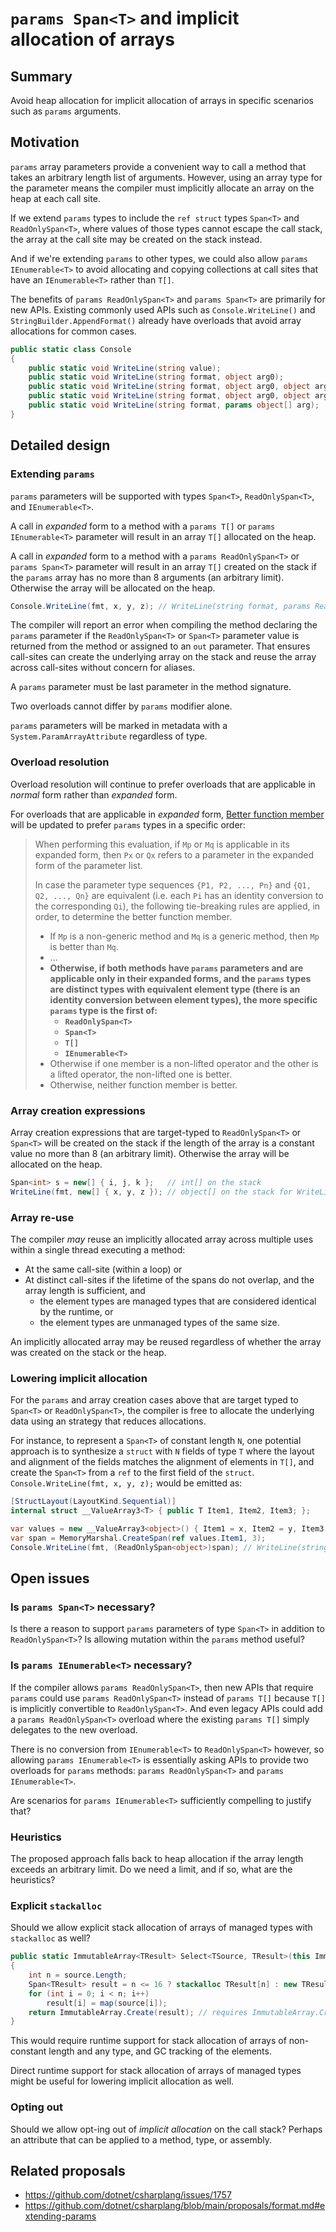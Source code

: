# `params Span<T>` and implicit allocation of arrays

## Summary
Avoid heap allocation for implicit allocation of arrays in specific scenarios such as `params` arguments.

## Motivation
`params` array parameters provide a convenient way to call a method that takes an arbitrary length list of arguments.
However, using an array type for the parameter means the compiler must implicitly allocate an array on the heap at each call site.

If we extend `params` types to include the `ref struct` types `Span<T>` and `ReadOnlySpan<T>`, where values of those types cannot escape the call stack, the array at the call site may be created on the stack instead.

And if we're extending `params` to other types, we  could also allow `params IEnumerable<T>` to avoid allocating and copying collections at call sites that have an `IEnumerable<T>` rather than `T[]`.

The benefits of `params ReadOnlySpan<T>` and `params Span<T>` are primarily for new APIs. Existing commonly used APIs such as `Console.WriteLine()` and `StringBuilder.AppendFormat()` already have overloads that avoid array allocations for common cases.
```csharp
public static class Console
{
    public static void WriteLine(string value);
    public static void WriteLine(string format, object arg0);
    public static void WriteLine(string format, object arg0, object arg1);
    public static void WriteLine(string format, object arg0, object arg1, object arg2);
    public static void WriteLine(string format, params object[] arg);
}
```

## Detailed design

### Extending `params`
`params` parameters will be supported with types `Span<T>`, `ReadOnlySpan<T>`, and `IEnumerable<T>`.

A call in _expanded_ form to a method with a `params T[]` or `params IEnumerable<T>` parameter will result in an array `T[]` allocated on the heap.

A call in _expanded_ form to a method with a `params ReadOnlySpan<T>` or `params Span<T>` parameter will result in an array `T[]` created on the stack if the `params` array has no more than 8 arguments (an arbitrary limit).
Otherwise the array will be allocated on the heap.

```csharp
Console.WriteLine(fmt, x, y, z); // WriteLine(string format, params ReadOnlySpan<object?> arg)
```

The compiler will report an error when compiling the method declaring the `params` parameter if the `ReadOnlySpan<T>` or `Span<T>` parameter value is returned from the method or assigned to an `out` parameter.
That ensures call-sites can create the underlying array on the stack and reuse the array across call-sites without concern for aliases.

A `params` parameter must be last parameter in the method signature.

Two overloads cannot differ by `params` modifier alone.

`params` parameters will be marked in metadata with a `System.ParamArrayAttribute` regardless of type.

### Overload resolution
Overload resolution will continue to prefer overloads that are applicable in _normal_ form rather than _expanded_ form.

For overloads that are applicable in _expanded_ form, [Better function member](https://github.com/dotnet/csharplang/blob/main/spec/expressions.md#better-function-member) will be updated to prefer `params` types in a specific order:

> When performing this evaluation, if `Mp` or `Mq` is applicable in its expanded form, then `Px` or `Qx` refers to a parameter in the expanded form of the parameter list.
> 
> In case the parameter type sequences `{P1, P2, ..., Pn}` and `{Q1, Q2, ..., Qn}` are equivalent (i.e. each `Pi` has an identity conversion to the corresponding `Qi`), the following tie-breaking rules are applied, in order, to determine the better function member.
> 
> *  If `Mp` is a non-generic method and `Mq` is a generic method, then `Mp` is better than `Mq`.
> *  ...
> *  **Otherwise, if both methods have `params` parameters and are applicable only in their expanded forms, and the `params` types are distinct types with equivalent element type (there is an identity conversion between element types), the more specific `params` type is the first of:**
>    *  **`ReadOnlySpan<T>`**
>    *  **`Span<T>`**
>    *  **`T[]`**
>    *  **`IEnumerable<T>`**
> *  Otherwise if one member is a non-lifted operator and  the other is a lifted operator, the non-lifted one is better.
> *  Otherwise, neither function member is better.

### Array creation expressions
Array creation expressions that are target-typed to `ReadOnlySpan<T>` or `Span<T>` will be created on the stack if the length of the array is a constant value no more than 8 (an arbitrary limit).
Otherwise the array will be allocated on the heap.

```csharp
Span<int> s = new[] { i, j, k };   // int[] on the stack
WriteLine(fmt, new[] { x, y, z }); // object[] on the stack for WriteLine(string fmt, ReadOnlySpan<object> args);
```

### Array re-use
The compiler _may_ reuse an implicitly allocated array across multiple uses within a single thread executing a method:
- At the same call-site (within a loop) or
- At distinct call-sites if the lifetime of the spans do not overlap, and the array length is sufficient, and
  - the element types are managed types that are considered identical by the runtime, or
  - the element types are unmanaged types of the same size.

An implicitly allocated array may be reused regardless of whether the array was created on the stack or the heap.

### Lowering implicit allocation
For the `params` and array creation cases above that are target typed to `Span<T>` or `ReadOnlySpan<T>`, the compiler is free to allocate the underlying data using an strategy that reduces allocations.

For instance, to represent a `Span<T>` of constant length `N`, one potential approach is to synthesize a `struct` with `N` fields of type `T`
where the layout and alignment of the fields matches the alignment of elements in `T[]`, and create the `Span<T>` from a `ref` to the first field of the `struct`.
`Console.WriteLine(fmt, x, y, z);` would be emitted as:
```csharp
[StructLayout(LayoutKind.Sequential)]
internal struct __ValueArray3<T> { public T Item1, Item2, Item3; };

var values = new __ValueArray3<object>() { Item1 = x, Item2 = y, Item3 = z };
var span = MemoryMarshal.CreateSpan(ref values.Item1, 3);
Console.WriteLine(fmt, (ReadOnlySpan<object>)span); // WriteLine(string format, params ReadOnlySpan<object?> arg)
```

## Open issues
### Is `params Span<T>` necessary?
Is there a reason to support `params` parameters of type `Span<T>` in addition to `ReadOnlySpan<T>`? Is allowing mutation within the `params` method useful?

### Is `params IEnumerable<T>` necessary?
If the compiler allows `params ReadOnlySpan<T>`, then new APIs that require `params` could use `params ReadOnlySpan<T>` instead of `params T[]` because `T[]` is implicitly convertible to `ReadOnlySpan<T>`. And even legacy APIs could add a `params ReadOnlySpan<T>` overload where the existing `params T[]` simply delegates to the new overload.

There is no conversion from `IEnumerable<T>` to `ReadOnlySpan<T>` however, so allowing `params IEnumerable<T>` is essentially asking APIs to provide two overloads for `params` methods: `params ReadOnlySpan<T>` and `params IEnumerable<T>`. 

Are scenarios for `params IEnumerable<T>` sufficiently compelling to justify that?

### Heuristics
The proposed approach falls back to heap allocation if the array length exceeds an arbitrary limit.
Do we need a limit, and if so, what are the heuristics?

### Explicit `stackalloc`
Should we allow explicit stack allocation of arrays of managed types with `stackalloc` as well?
```csharp
public static ImmutableArray<TResult> Select<TSource, TResult>(this ImmutableArray<TSource> source, Func<TSource, TResult> map)
{
    int n = source.Length;
    Span<TResult> result = n <= 16 ? stackalloc TResult[n] : new TResult[n];
    for (int i = 0; i < n; i++)
        result[i] = map(source[i]);
    return ImmutableArray.Create(result); // requires ImmutableArray.Create<T>([DoesNotEscape] ReadOnlySpan<T> items)
}
```

This would require runtime support for stack allocation of arrays of non-constant length and any type, and GC tracking of the elements.

Direct runtime support for stack allocation of arrays of managed types might be useful for lowering implicit allocation as well.

### Opting out
Should we allow opt-ing out of _implicit allocation_ on the call stack?
Perhaps an attribute that can be applied to a method, type, or assembly.

## Related proposals
- https://github.com/dotnet/csharplang/issues/1757
- https://github.com/dotnet/csharplang/blob/main/proposals/format.md#extending-params
